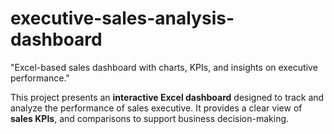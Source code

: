 # executive-sales-analysis-dashboard
"Excel-based sales dashboard with charts, KPIs, and insights on executive performance."

This project presents an **interactive Excel dashboard** designed to track and analyze the performance of sales executive.
It provides a clear view of **sales KPIs**, and comparisons to support business decision-making.
